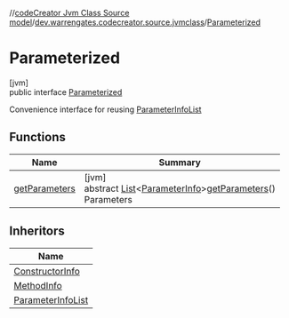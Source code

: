 //[codeCreator Jvm Class Source model](../../../index.md)/[dev.warrengates.codecreator.source.jvmclass](../index.md)/[Parameterized](index.md)

# Parameterized

[jvm]\
public interface [Parameterized](index.md)

Convenience interface for reusing [ParameterInfoList](../-parameter-info-list/index.md)

## Functions

| Name | Summary |
|---|---|
| [getParameters](get-parameters.md) | [jvm]<br>abstract [List](https://docs.oracle.com/javase/8/docs/api/java/util/List.html)&lt;[ParameterInfo](../-parameter-info/index.md)&gt;[getParameters](get-parameters.md)()<br>Parameters |

## Inheritors

| Name |
|---|
| [ConstructorInfo](../-constructor-info/index.md) |
| [MethodInfo](../-method-info/index.md) |
| [ParameterInfoList](../-parameter-info-list/index.md) |
